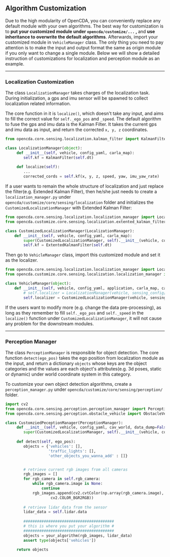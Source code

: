 ## Algorithm Customization

Due to the high modularity of OpenCDA, you can conveniently replace any default module with your own
algorithms. The best way for customization is to  <strong> put your customized module under `opencda/customize/...` , </strong> and 
<strong>use inheritance to overwrite the default algorithms</strong>. Afterwards, import your customized module in
`VehicleManager` class. The only thing you need to pay attention is to make the input and output format the same
as origin module if you only want to change a single module. Below we will show a detailed instruction 
of customizations for localization and perception module as an example.

---
### Localization Customization
The class `LocalizationManager` takes charges of the localization task. During initialization, a gps and imu sensor will
be spawned to collect localization related information. 

The core function in it is `localize()`, which doesn't take any input, and aims to fill the correct value for
`self._ego_pos` and `_speed`.
The default algorithm to fuse the gps and imu data is the Kalman Filter. It takes the current gps and imu data as input,
and return the corrected `x, y, z` coordinates.
 
```python
from opencda.core.sensing.localization.kalman_filter import KalmanFilter

class LocalizationManager(object):
     def __init__(self, vehicle, config_yaml, carla_map):
        self.kf = KalmanFilter(self.dt)
     
     def localize(self):
        ...
        corrected_cords = self.kf(x, y, z, speed, yaw, imu_yaw_rate)
```
If a user wants to remain the whole structure of localization and just replace the filter(e.g. Extended Kalman Filter),
then he/she just needs to create a `localization_manager.py` under `opencda/customize/core/sensing/localization`
folder and initializes the `CustomizedLocalizationManager` with Extended Kalman Filter:

```python
from opencda.core.sensing.localization.localization_manager import LocalizationManager
from opencda.customize.core.sensing.localization.extented_kalman_filter import ExtentedKalmanFilter

class CustomizedLocalizationManager(LocalizationManager):
    def __init__(self, vehicle, config_yaml, carla_map):
        super(CustomizedLocalizationManager, self).__init__(vehicle, config_yaml, carla_map)
        self.kf = ExtentedKalmanFilter(self.dt)
``` 

Then go to `VehicleManager` class, import this customized module and set it as the localizer.
```python
from opencda.core.sensing.localization.localization_manager import LocalizationManager
from opencda.customize.core.sensing.localization.localization_manager import CustomizedLocalizationManager

class VehicleManager(object):
    def __init__(self, vehicle, config_yaml, application, carla_map, cav_world):
        # self.localizer = LocalizationManager(vehicle, sensing_config['localization'], carla_map)
        self.localizer = CustomizedLocalizationManager(vehicle, sensing_config['localization'], carla_map)
```
If the users want to modify more (e.g. change the data pre-processing), as long as they remember to fill `self._ego_pos`
and `self._speed` in the `localize()` function under `CustomizedLocalizationManager`, it will not cause any problem
for the downstream modules.

---
### Perception Manager
The class `PerceptionManager` is responsible for object detection. The core function `detect(ego_pos)` takes the
ego position from localization module as the input, and return a dictionary `objects` whose keys are the object
categories and the values are each object's attributes(e.g. 3d poses, static or dynamic) under world coordinate system in this category.

To customize your own object detection algorithms, create a `perception_manager.py` under
`opencda/customize/core/sensing/perception/` folder. 
```python
import cv2
from opencda.core.sensing.perception.perception_manager import PerceptionManager
from opencda.core.sensing.perception.obstacle_vehicle import ObstacleVehicle

class CustomziedPeceptionManager(PerceptionManager):
     def __init__(self, vehicle, config_yaml, cav_world, data_dump=False):
        super(CustomizedLocalizationManager, self).__init__(vehicle, config_yaml, cav_world, data_dump)
     
     def detect(self, ego_pos):
        objects = {'vehicles': [],
                   'traffic_lights': [],
                   'other_objects_you_wanna_add' : []}


        # retrieve current rgb images from all cameras
        rgb_images = []
        for rgb_camera in self.rgb_camera:
            while rgb_camera.image is None:
                continue
            rgb_images.append(cv2.cvtColor(np.array(rgb_camera.image),
                    cv2.COLOR_BGR2RGB))
        
        # retrieve lidar data from the sensor
        lidar_data = self.lidar.data
        
        ########################################
        # this is where you put your algorithm #
        ########################################
        objects = your_algorithm(rgb_images, lidar_data)
        assert type(objects['vehicles'])
        
     return objects

```